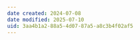 ```yaml
---
date created: 2024-07-08
date modified: 2025-07-10
uid: 3aa4b1a2-88a5-4d07-87a5-a8c3b4f02af5
---
```

